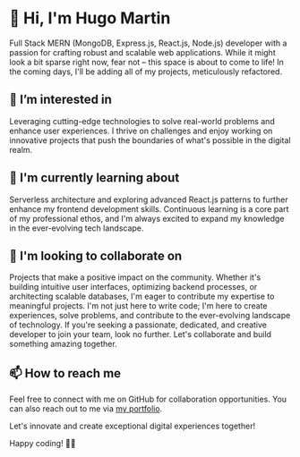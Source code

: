 # 👋 Hi, I'm Hugo Martin
Full Stack MERN (MongoDB, Express.js, React.js, Node.js) developer with a passion for crafting robust and scalable web applications.
While it might look a bit sparse right now, fear not – this space is about to come to life! In the coming days, I'll be adding all of my projects, meticulously refactored.

## 👀 I’m interested in
Leveraging cutting-edge technologies to solve real-world problems and enhance user experiences. I thrive on challenges and enjoy working on innovative projects that push the boundaries of what's possible in the digital realm.

## 🌱 I'm currently learning about
Serverless architecture and exploring advanced React.js patterns to further enhance my frontend development skills. Continuous learning is a core part of my professional ethos, and I'm always excited to expand my knowledge in the ever-evolving tech landscape.

## 🤝 I'm looking to collaborate on
Projects that make a positive impact on the community. Whether it's building intuitive user interfaces, optimizing backend processes, or architecting scalable databases, I'm eager to contribute my expertise to meaningful projects.
I'm not just here to write code; I'm here to create experiences, solve problems, and contribute to the ever-evolving landscape of technology. If you're seeking a passionate, dedicated, and creative developer to join your team, look no further. Let's collaborate and build something amazing together.

## 📫 How to reach me
Feel free to connect with me on GitHub for collaboration opportunities. You can also reach out to me via [my portfolio](https://hugomartin.netlify.app).

Let's innovate and create exceptional digital experiences together!


Happy coding! 🚀✨


<!---
HgoMrtn/HgoMrtn is a ✨ special ✨ repository because its `README.md` (this file) appears on your GitHub profile.
You can click the Preview link to take a look at your changes.
--->
